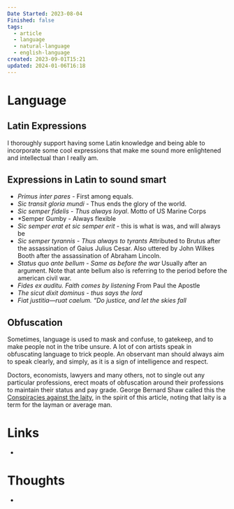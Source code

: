 ```yaml
---
Date Started: 2023-08-04
Finished: false
tags:
  - article
  - language
  - natural-language
  - english-language
created: 2023-09-01T15:21
updated: 2024-01-06T16:18
---
```



# Language



## Latin Expressions

I thoroughly support having some Latin knowledge and being able to incorporate some cool expressions that make me sound more enlightened and intellectual than I really am. 

## Expressions in Latin to sound smart

- *Primus inter pares* - First among equals. 
- *Sic transit gloria mundi* - Thus ends the glory of the world. 
- *Sic semper fidelis - Thus always loyal*. Motto of US Marine Corps
- *Semper Gumby - Always flexible
- *Sic semper erat et sic semper erit* - this is what is was, and will always be
- *Sic semper tyrannis - Thus always to tyrants*  Attributed to Brutus after the assassination of Gaius Julius Cesar. Also uttered by John Wilkes Booth after the assassination of Abraham Lincoln. 
- *Status quo ante bellum - Same as before the war* Usually after an argument. Note that ante bellum also is referring to the period before the american civil war. 
- *Fides ex auditu. Faith comes by listening* From Paul the Apostle
- *The sicut dixit dominus - thus says the lord* 
- *Fiat justitia—ruat caelum. “Do justice, and let the skies fall* 

## Obfuscation 

Sometimes, language is used to mask and confuse, to gatekeep, and to make people not in the tribe unsure. A lot of con artists speak in obfuscating language to trick people. An observant man should always aim to speak clearly, and simply, as it is a sign of intelligence and respect. 

Doctors, economists, lawyers and many others, not to single out any particular professions, erect moats of obfuscation around their professions to maintain their status and pay grade. George Bernard Shaw called this the [Conspiracies against the laity](https://en.wikipedia.org/wiki/Conspiracies_against_the_laity),  in the spirit of this article, noting that laity is a term for the layman or average man. 


# Links
- 

# Thoughts 
- 


